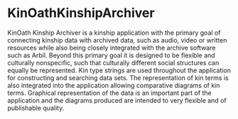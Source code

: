 KinOathKinshipArchiver
======================

KinOath Kinship Archiver is a kinship application with the primary goal of connecting kinship data with archived data, such as audio, video or written resources while also being closely integrated with the archive software such as Arbil. Beyond this primary goal it is designed to be flexible and culturally nonspecific, such that culturally different social structures can equally be represented. Kin type strings are used throughout the application for constructing and searching data sets. The representation of kin terms is also integrated into the application allowing comparative diagrams of kin terms. Graphical representation of the data is an important part of the application and the diagrams produced are intended to very flexible and of publishable quality.
